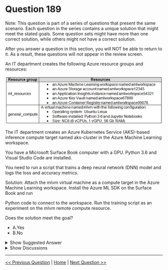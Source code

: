 # Question 189

Note: This question is part of a series of questions that present the same scenario. Each question in the series contains a unique solution that might meet the stated goals. Some question sets might have more than one correct solution, while others might not have a correct solution.

After you answer a question in this section, you will NOT be able to return to it. As a result, these questions will not appear in the review screen.

An IT department creates the following Azure resource groups and resources:

![Question Image](../images/q189_q_0015600001.png)

The IT department creates an Azure Kubernetes Service (AKS)-based inference compute target named aks-cluster in the Azure Machine Learning workspace.

You have a Microsoft Surface Book computer with a GPU. Python 3.6 and Visual Studio Code are installed.

You need to run a script that trains a deep neural network (DNN) model and logs the loss and accuracy metrics.

Solution: Attach the mlvm virtual machine as a compute target in the Azure Machine Learning workspace. Install the Azure ML SDK on the Surface Book and run

Python code to connect to the workspace. Run the training script as an experiment on the mlvm remote compute resource.

Does the solution meet the goal?

- A.Yes
- B.No

<details>
  <summary>Show Suggested Answer</summary>

<strong>A</strong><br>

</details>

<details>
  <summary>Show Discussions</summary>

<blockquote><p><strong>bkuchi</strong> <code>(Wed 15 Dec 2021 15:04)</code> - <em>Upvotes: 9</em></p><p>Question was there in June 2021 Exam</p></blockquote>
<blockquote><p><strong>Yuriy_Ch</strong> <code>(Fri 08 Sep 2023 11:15)</code> - <em>Upvotes: 5</em></p><p>Exactly this question was on exam 07/March/2023</p></blockquote>
<blockquote><p><strong>sl_mslconsulting</strong> <code>(Sun 17 Nov 2024 02:55)</code> - <em>Upvotes: 1</em></p><p>Remote VMs are considered as a unmanaged and can require extra steps for you to maintain or to improve performance for machine learning workloads. I interpret this as you won&#x27;t be able to log the metrics out-of-the box. Link: require extra steps for you to maintain or to improve performance for machine learning workloads. https://learn.microsoft.com/en-us/azure/machine-learning/concept-compute-target?view=azureml-api-2#unmanaged-compute</p></blockquote>
<blockquote><p><strong>MarinaMijailovic</strong> <code>(Wed 13 Dec 2023 16:04)</code> - <em>Upvotes: 2</em></p><p>Isn&#x27;t inference cluster used for deployment and not for training?</p></blockquote>
<blockquote><p><strong>Deathking15</strong> <code>(Mon 13 May 2024 20:42)</code> - <em>Upvotes: 3</em></p><p>I believe what&#x27;s currently recommended as the compute resource for deployment is a Kubernetes compute, but the question is simply asking if the given compute can work, not whether it&#x27;s the most optimal.</p></blockquote>
<blockquote><p><strong>krishna1818</strong> <code>(Wed 29 Nov 2023 11:02)</code> - <em>Upvotes: 1</em></p><p>existing VM has to be attached</p></blockquote>
<blockquote><p><strong>ahson0124</strong> <code>(Tue 15 Aug 2023 12:42)</code> - <em>Upvotes: 3</em></p><p>In exam on 2023-02-15</p></blockquote>
<blockquote><p><strong>robotcop</strong> <code>(Sun 28 May 2023 14:50)</code> - <em>Upvotes: 1</em></p><p>no objection</p></blockquote>
<blockquote><p><strong>ning</strong> <code>(Fri 18 Nov 2022 13:42)</code> - <em>Upvotes: 1</em></p><p>Attach existing VM as a target, sounds correct</p></blockquote>
<blockquote><p><strong>synapse</strong> <code>(Wed 14 Sep 2022 03:33)</code> - <em>Upvotes: 1</em></p><p>Given answer is correct</p></blockquote>
<blockquote><p><strong>ranjsi01</strong> <code>(Sun 17 Jul 2022 03:37)</code> - <em>Upvotes: 1</em></p><p>correct</p></blockquote>
<blockquote><p><strong>TheCyanideLancer</strong> <code>(Tue 21 Jun 2022 07:26)</code> - <em>Upvotes: 2</em></p><p>Is the given answer correct?</p></blockquote>
<blockquote><p><strong>hargur</strong> <code>(Wed 20 Apr 2022 09:43)</code> - <em>Upvotes: 2</em></p><p>on 19Oct2021</p></blockquote>
<blockquote><p><strong>snsnsnsn</strong> <code>(Thu 03 Mar 2022 08:28)</code> - <em>Upvotes: 3</em></p><p>on exam 2/9/21</p></blockquote>
<blockquote><p><strong>dushmantha</strong> <code>(Mon 28 Feb 2022 14:15)</code> - <em>Upvotes: 3</em></p><p>On exam 2021/08/31</p></blockquote>

</details>

---

[<< Previous Question](question_188.md) | [Home](../index.md) | [Next Question >>](question_190.md)
